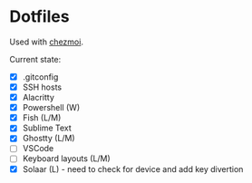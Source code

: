 # Dotfiles

Used with [chezmoi](https://www.chezmoi.io).

Current state:

- [x] .gitconfig
- [x] SSH hosts
- [x] Alacritty
- [x] Powershell (W)
- [x] Fish (L/M)
- [x] Sublime Text
- [x] Ghostty  (L/M)
- [ ] VSCode
- [ ] Keyboard layouts (L/M)
- [x] Solaar (L) - need to check for device and add key divertion
